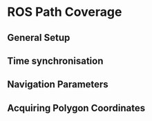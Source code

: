 # ROS Path Coverage


## General Setup


## Time synchronisation


## Navigation Parameters


## Acquiring Polygon Coordinates
